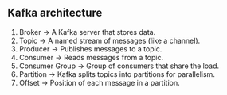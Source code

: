 ## Kafka architecture

1. Broker → A Kafka server that stores data.
2. Topic → A named stream of messages (like a channel).
3. Producer → Publishes messages to a topic.
4. Consumer → Reads messages from a topic.
5. Consumer Group → Group of consumers that share the load.
6. Partition → Kafka splits topics into partitions for parallelism.
7. Offset → Position of each message in a partition.
